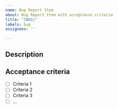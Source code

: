 ```yaml
---
name: Bug Report Item
about: Bug Report Item with acceptance criteria
title: "[BUG]"
labels: bug
assignees: ''

---
```


## Description

<!-- provide a description -->

## Acceptance criteria

<!--
Use a list of clear and concise acceptance criteria
By using the list syntax ("[ ]"), github can track and visualize progress on the story.
-->

- [ ] Criteria 1
- [ ] Criteria 2
- [ ] Criteria 3
- [ ] ...

